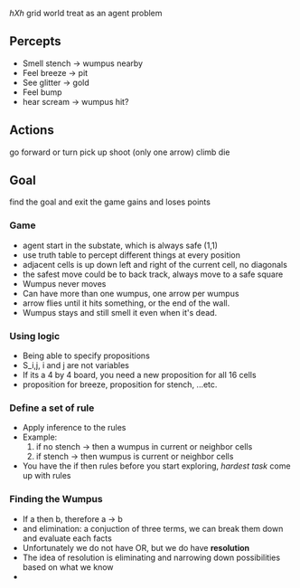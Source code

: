 $h X h$ grid world
treat as an agent problem

## Percepts
* Smell stench -> wumpus nearby
* Feel breeze -> pit
* See glitter -> gold
* Feel bump
* hear scream -> wumpus hit?

## Actions
go forward or turn
pick up
shoot (only one arrow)
climb
die

## Goal 
find the goal and exit the game
gains and loses points

### Game
* agent start in the substate, which is always safe (1,1)
* use truth table to percept different things at every position
* adjacent cells is up down left and right of the current cell, no diagonals
* the safest move could be to back track, always move to a safe square
* Wumpus never moves
* Can have more than one wumpus, one arrow per wumpus
* arrow flies until it hits something, or the end of the wall. 
* Wumpus stays and still smell it even when it's dead.

### Using logic
* Being able to specify propositions
* S_i,j,  i and j are not variables
* If its a 4 by 4 board, you need a new proposition for all 16 cells
* proposition for breeze, proposition for stench, ...etc.

### Define a set of rule
* Apply inference to the rules
* Example: 
    1. if no stench -> then a wumpus in current or neighbor cells
    2. if stench -> then wumpus is current or neighbor cells
* You have the if then rules before you start exploring, *hardest task* come up with rules

### Finding the Wumpus
* If a then b, therefore a -> b
* and elimination: a conjuction of three terms, we can break them down and evaluate each facts
* Unfortunately we do not have OR, but we do have **resolution**
* The idea of resolution is eliminating and narrowing down possibilities based on what we know
* 